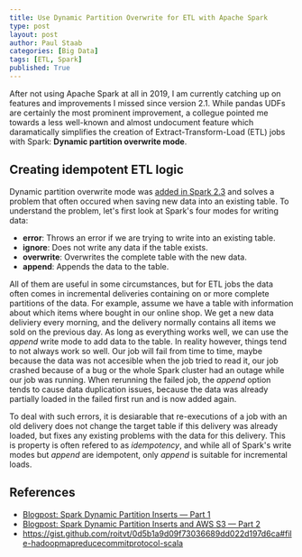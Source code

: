 ```yaml
---
title: Use Dynamic Partition Overwrite for ETL with Apache Spark
type: post
layout: post
author: Paul Staab
categories: [Big Data]
tags: [ETL, Spark]
published: True
---
```


After not using Apache Spark at all in 2019, I am currently catching up on 
features and improvements I missed since version 2.1. 
While pandas UDFs are certainly the most prominent improvement, a collegue pointed me towards 
a less well-known and almost undocument feature which daramatically simplifies
the creation of Extract-Transform-Load (ETL) jobs with Spark: 
**Dynamic partition overwrite mode**.
<!--more-->

## Creating idempotent ETL logic

Dynamic partition overwrite mode was [added in Spark 2.3][1] and solves a 
problem that often occured when saving new data into an existing table. 
To understand the problem, let's first look at Spark's four modes for writing data: 

- **error**: Throws an error if we are trying to write into an existing table.
- **ignore**: Does not write any data if the table exists.
- **overwrite**: Overwrites the complete table with the new data.
- **append**: Appends the data to the table.

All of them are useful in some circumstances, but for ETL jobs the data often 
comes in incremental deliveries containing on or more complete partitions of 
the data. For example, assume we have a table with information about which items
where bought in our online shop. We get a new data deliviery every morning, and
the delivery normally contains all items we sold on the previous day. As long
as everything works well, we can use the *append* write mode to add data to
the table. In reality however, things tend to not always work so well. Our
job will fail from time to time, maybe because the data was not accesible when
the job tried to read it, our job crashed because of a bug or 
the whole Spark cluster had an outage while our job was running. 
When rerunning the failed job, the *append* option tends to cause data duplication
issues, because the data was already partially loaded in the failed first run and 
is now added again. 

To deal with such errors, it is desiarable that re-executions of 
a job with an old delivery does not change the target table if this delivery was already loaded, 
but fixes any existing problems with the data for this delivery. 
This is property is often refered to as *idempotency*, and while all of Spark's write modes but 
*append* are idempotent, only *append* is suitable for incremental loads.




## References
[1]: https://issues.apache.org/jira/browse/SPARK-20236

- [Blogpost: Spark Dynamic Partition Inserts — Part 1](https://medium.com/nmc-techblog/spark-dynamic-partition-inserts-part-1-5b66a145974f)
- [Blogpost: Spark Dynamic Partition Inserts and AWS S3 — Part 2](https://medium.com/nmc-techblog/spark-dynamic-partition-inserts-and-aws-s3-part-2-9ba0c97ad2c0)
- https://gist.github.com/roitvt/0d5b1a9d09f73036689dd022d197d6ca#file-hadoopmapreducecommitprotocol-scala


